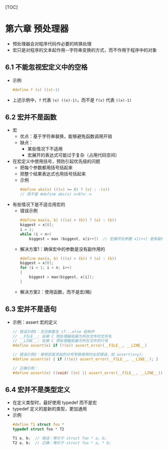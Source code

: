 [TOC]

# 第六章 预处理器

- 预处理器会对程序代码作必要的转换处理
- 宏只是对程序的文本起作用--字符串变换的方式，而不作用于程序中的对象


## 6.1 不能忽视宏定义中的空格

- 示例
  ```C
  #define f (x) ((x)-1)
  ```
- 上述示例中，`f` 代表 `(x) ((x)-1)`，而不是 `f(x)` 代表 `((x)-1)`

## 6.2 宏并不是函数

- 宏
  - 优点：基于字符串替换，能够避免函数调用开销
  - 缺点：
    - 某些情况下不适用
    - 宏展开的表达式可能过于复杂（占用代码空间）
- 在宏定义中使用括号，预防引起优先级的问题
  - 把每个参数都用括号括起来
  - 把整个结果表达式也用括号括起来
  - 示例
    ```C
    #define abs(x) (((x) >= 0) ? (x) : -(x))
    // 而不是 #define abs(x) x>0?x:-x
    ```
- 有些情况下是不适合用宏的
  - 错误示例
    ```C
    #define max(a, b) (((a) > (b)) ? (a) : (b))
    biggest = x[0];
    i = 1;
    while (i < n>)
        biggest = max (biggest, x[i++])  // 宏展开后参数 x[i++] 是有副作用的
    ```
  - 解决方案1：确保宏中的参数是没有副作用的
    ```C
    #define max(a, b) (((a) > (b)) ? (a) : (b))
    biggest = x[0];
    for (i = 1; i < n; i++)
    {
        biggest = max(biggest, x[i]);
    }
    ```
  - 解决方案2：使用函数，而不是宏(略)

## 6.3 宏并不是语句

- 示例：assert 宏的定义
  ```C
  // 错误示例1：无法嵌套在 if...else 结构中
  // __FILE__: 会被 C 预处理器拓展为所在文件的文件名
  // __LINE__: 会被 C 预处理器拓展为所在文件的行号
  #define assert(e) if (!(e)) assert_error(__FILE__, __LINE__)
  
  // 错误示例2：使用宏是添加的分号导致使用时出现错误，如 assert(x>y);
  #define assert(e) { if (!(e)) assert_error(__FILE__, __LINE__); }

  // 正确示例：
  #define assert(e) ((void) ((e) || assert_error(__FILE__, __LINE__)))
  ```

## 6.4 宏并不是类型定义

- 在定义类型时，最好使用 typedef 而不是宏
- typedef 定义的是新的类型，更加通用
- 示例
  ```C
  #define T1 struct foo *
  typedef struct foo * T2

  T1 a, b;  // 错误：等价于 struct foo * a, b;
  T2 a, b;  // 正确：等价于 struct foo * a, * b;
  ```
